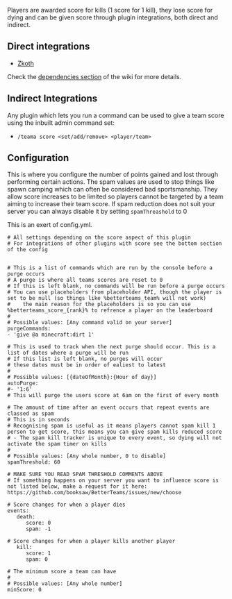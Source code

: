 Players are awarded score for kills (1 score for 1 kill), they lose score for dying and can be given score through
plugin integrations, both direct and indirect.

## Direct integrations

* [Zkoth](https://github.com/booksaw/BetterTeams/wiki/Dependencies#zkoth)

Check the [dependencies section](https://github.com/booksaw/BetterTeams/wiki/Dependencies) of the wiki for more details.

## Indirect Integrations

Any plugin which lets you run a command can be used to give a team score using the inbuilt admin command set:

* `/teama score <set/add/remove> <player/team>`

## Configuration

This is where you configure the number of points gained and lost through performing certain actions.
The spam values are used to stop things like spawn camping which can often be considered bad sportsmanship. They allow
score increases to be limited so players cannot be targeted by a team aiming to increase their team score. If spam
reduction does not suit your server you can always disable it by setting `spamThreashold` to 0

This is an exert of config.yml.

```
# All settings depending on the score aspect of this plugin
# For integrations of other plugins with score see the bottom section of the config
 

# This is a list of commands which are run by the console before a purge occurs
# A purge is where all teams scores are reset to 0
# If this is left blank, no commands will be run before a purge occurs
# You can use placeholders from placeholder API, though the player is set to be null (so things like %betterteams_team% will not work) 
#    the main reason for the placeholders is so you can use %betterteams_score_{rank}% to refrence a player on the leaderboard
# 
# Possible values: [Any command valid on your server]
purgeCommands:
- 'give @a minecraft:dirt 1'

# This is used to track when the next purge should occur. This is a list of dates where a purge will be run 
# If this list is left blank, no purges will occur
# these dates must be in order of ealiest to latest
# 
# Possible values: [{dateOfMonth}:{Hour of day}]
autoPurge: 
#- '1:6'
# This will purge the users score at 6am on the first of every month

# The amount of time after an event occurs that repeat events are classed as spam
# This is in seconds
# Recognising spam is useful as it means players cannot spam kill 1 person to get score, this means you can give spam kills reduced score 
# - The spam kill tracker is unique to every event, so dying will not activate the spam timer on kills
#
# Possible values: [Any whole number, 0 to disable]
spamThreshold: 60

# MAKE SURE YOU READ SPAM THRESHOLD COMMENTS ABOVE
# If something happens on your server you want to influence score is not listed below, make a request for it here: https://github.com/booksaw/BetterTeams/issues/new/choose

# Score changes for when a player dies
events: 
   death:
      score: 0
      spam: -1

# Score changes for when a player kills another player
   kill:
      score: 1
      spam: 0

# The minimum score a team can have
# 
# Possible values: [Any whole number]
minScore: 0
```